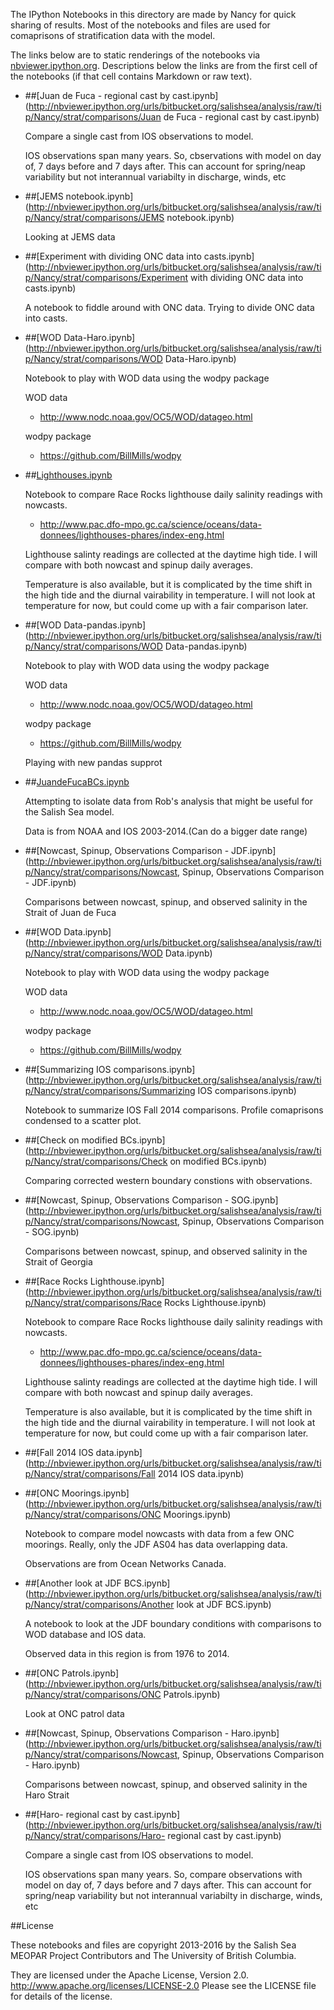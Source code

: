 The IPython Notebooks in this directory are made by Nancy for
quick sharing of results. Most of the notebooks and files are used for
comaprisons of stratification data with the model.

The links below are to static renderings of the notebooks via
[nbviewer.ipython.org](http://nbviewer.ipython.org/).
Descriptions below the links are from the first cell of the notebooks
(if that cell contains Markdown or raw text).

* ##[Juan de Fuca - regional cast by cast.ipynb](http://nbviewer.ipython.org/urls/bitbucket.org/salishsea/analysis/raw/tip/Nancy/strat/comparisons/Juan de Fuca - regional cast by cast.ipynb)  
    
    Compare a single cast from IOS observations to model.  
      
    IOS observations span many years. So, cbservations with model on day of, 7 days before and 7 days after. This can account for spring/neap variability but not interannual variabilty in discharge, winds, etc  

* ##[JEMS notebook.ipynb](http://nbviewer.ipython.org/urls/bitbucket.org/salishsea/analysis/raw/tip/Nancy/strat/comparisons/JEMS notebook.ipynb)  
    
    Looking at JEMS data  

* ##[Experiment with dividing ONC data into casts.ipynb](http://nbviewer.ipython.org/urls/bitbucket.org/salishsea/analysis/raw/tip/Nancy/strat/comparisons/Experiment with dividing ONC data into casts.ipynb)  
    
    A notebook to fiddle around with ONC data. Trying to divide ONC data into casts.  

* ##[WOD Data-Haro.ipynb](http://nbviewer.ipython.org/urls/bitbucket.org/salishsea/analysis/raw/tip/Nancy/strat/comparisons/WOD Data-Haro.ipynb)  
    
    Notebook to play with WOD data using the wodpy package  
      
    WOD data  
    * http://www.nodc.noaa.gov/OC5/WOD/datageo.html  
      
    wodpy package  
    * https://github.com/BillMills/wodpy  
      


* ##[Lighthouses.ipynb](http://nbviewer.ipython.org/urls/bitbucket.org/salishsea/analysis/raw/tip/Nancy/strat/comparisons/Lighthouses.ipynb)  
    
    Notebook to compare Race Rocks lighthouse daily salinity readings with nowcasts.  
    * http://www.pac.dfo-mpo.gc.ca/science/oceans/data-donnees/lighthouses-phares/index-eng.html  
      
      
    Lighthouse salinty readings are collected at the daytime high tide. I will compare with both nowcast and spinup daily averages.  
      
    Temperature is also available, but it is complicated by the time shift in the high tide and the diurnal vairability in temperature. I will not look at temperature for now, but could come up with a fair comparison later.  

* ##[WOD Data-pandas.ipynb](http://nbviewer.ipython.org/urls/bitbucket.org/salishsea/analysis/raw/tip/Nancy/strat/comparisons/WOD Data-pandas.ipynb)  
    
    Notebook to play with WOD data using the wodpy package  
      
    WOD data  
    * http://www.nodc.noaa.gov/OC5/WOD/datageo.html  
      
    wodpy package  
    * https://github.com/BillMills/wodpy  
      
    Playing with new pandas supprot  

* ##[JuandeFucaBCs.ipynb](http://nbviewer.ipython.org/urls/bitbucket.org/salishsea/analysis/raw/tip/Nancy/strat/comparisons/JuandeFucaBCs.ipynb)  
    
    Attempting to isolate data from Rob's analysis that might be useful for the Salish Sea model.  
      
    Data is from NOAA and IOS 2003-2014.(Can do a bigger date range)  

* ##[Nowcast, Spinup, Observations Comparison - JDF.ipynb](http://nbviewer.ipython.org/urls/bitbucket.org/salishsea/analysis/raw/tip/Nancy/strat/comparisons/Nowcast, Spinup, Observations Comparison - JDF.ipynb)  
    
    Comparisons between nowcast, spinup, and observed salinity in the Strait of Juan de Fuca  

* ##[WOD Data.ipynb](http://nbviewer.ipython.org/urls/bitbucket.org/salishsea/analysis/raw/tip/Nancy/strat/comparisons/WOD Data.ipynb)  
    
    Notebook to play with WOD data using the wodpy package  
      
    WOD data  
    * http://www.nodc.noaa.gov/OC5/WOD/datageo.html  
      
    wodpy package  
    * https://github.com/BillMills/wodpy  
      


* ##[Summarizing IOS comparisons.ipynb](http://nbviewer.ipython.org/urls/bitbucket.org/salishsea/analysis/raw/tip/Nancy/strat/comparisons/Summarizing IOS comparisons.ipynb)  
    
    Notebook to summarize IOS Fall 2014 comparisons. Profile comaprisons condensed to a scatter plot.  

* ##[Check on modified BCs.ipynb](http://nbviewer.ipython.org/urls/bitbucket.org/salishsea/analysis/raw/tip/Nancy/strat/comparisons/Check on modified BCs.ipynb)  
    
    Comparing corrected western boundary constions with observations.  

* ##[Nowcast, Spinup, Observations Comparison - SOG.ipynb](http://nbviewer.ipython.org/urls/bitbucket.org/salishsea/analysis/raw/tip/Nancy/strat/comparisons/Nowcast, Spinup, Observations Comparison - SOG.ipynb)  
    
    Comparisons between nowcast, spinup, and observed salinity in the Strait of Georgia  

* ##[Race Rocks Lighthouse.ipynb](http://nbviewer.ipython.org/urls/bitbucket.org/salishsea/analysis/raw/tip/Nancy/strat/comparisons/Race Rocks Lighthouse.ipynb)  
    
    Notebook to compare Race Rocks lighthouse daily salinity readings with nowcasts.  
    * http://www.pac.dfo-mpo.gc.ca/science/oceans/data-donnees/lighthouses-phares/index-eng.html  
      
      
    Lighthouse salinty readings are collected at the daytime high tide. I will compare with both nowcast and spinup daily averages.  
      
    Temperature is also available, but it is complicated by the time shift in the high tide and the diurnal vairability in temperature. I will not look at temperature for now, but could come up with a fair comparison later.  

* ##[Fall 2014 IOS data.ipynb](http://nbviewer.ipython.org/urls/bitbucket.org/salishsea/analysis/raw/tip/Nancy/strat/comparisons/Fall 2014 IOS data.ipynb)  
    
* ##[ONC Moorings.ipynb](http://nbviewer.ipython.org/urls/bitbucket.org/salishsea/analysis/raw/tip/Nancy/strat/comparisons/ONC Moorings.ipynb)  
    
    Notebook to compare model nowcasts with data from a few ONC moorings. Really, only the JDF AS04 has data overlapping data.  
      
    Observations are from Ocean Networks Canada.  

* ##[Another look at JDF BCS.ipynb](http://nbviewer.ipython.org/urls/bitbucket.org/salishsea/analysis/raw/tip/Nancy/strat/comparisons/Another look at JDF BCS.ipynb)  
    
    A notebook to look at the JDF boundary conditions with comparisons to WOD database and IOS data.  
      
    Observed data in this region is from 1976 to 2014.  

* ##[ONC Patrols.ipynb](http://nbviewer.ipython.org/urls/bitbucket.org/salishsea/analysis/raw/tip/Nancy/strat/comparisons/ONC Patrols.ipynb)  
    
    Look at ONC patrol data  

* ##[Nowcast, Spinup, Observations Comparison - Haro.ipynb](http://nbviewer.ipython.org/urls/bitbucket.org/salishsea/analysis/raw/tip/Nancy/strat/comparisons/Nowcast, Spinup, Observations Comparison - Haro.ipynb)  
    
    Comparisons between nowcast, spinup, and observed salinity in the Haro Strait  

* ##[Haro- regional cast by cast.ipynb](http://nbviewer.ipython.org/urls/bitbucket.org/salishsea/analysis/raw/tip/Nancy/strat/comparisons/Haro- regional cast by cast.ipynb)  
    
    Compare a single cast from IOS observations to model.  
      
    IOS observations span many years. So, compare observations with model on day of, 7 days before and 7 days after. This can account for spring/neap variability but not interannual variabilty in discharge, winds, etc  


##License

These notebooks and files are copyright 2013-2016
by the Salish Sea MEOPAR Project Contributors
and The University of British Columbia.

They are licensed under the Apache License, Version 2.0.
http://www.apache.org/licenses/LICENSE-2.0
Please see the LICENSE file for details of the license.
